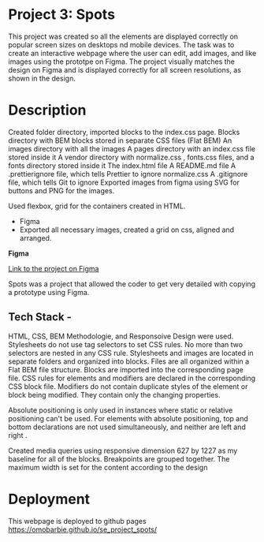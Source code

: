# Project 3: Spots

This project was created so all the elements are displayed correctly on popular screen sizes on desktops nd mobile devices.
The task was to create an interactive webpage where the user can edit, add images, and like images using the prototpe on Figma. The project visually matches the design on Figma and is displayed correctly for all
screen resolutions, as shown in the design.

# Description

Created folder directory, imported blocks to the index.css page.
Blocks directory with BEM blocks stored in separate CSS files (Flat BEM)
An images directory with all the images
A pages directory with an index.css file stored inside it
A vendor directory with normalize.css , fonts.css files, and a fonts directory
stored inside it
The index.html file
A README.md file
A .prettierignore file, which tells Prettier to ignore normalize.css
A .gitignore file, which tells Git to ignore
Exported images from figma using SVG for buttons and
PNG for the images.

Used flexbox, grid for the containers created in HTML.

- Figma
- Exported all necessary images, created a grid on css, aligned and arranged.

**Figma**

[Link to the project on Figma](https://www.figma.com/file/BBNm2bC3lj8QQMHlnqRsga/Sprint-3-Project-%E2%80%94-Spots?type=design&node-id=2%3A60&mode=design&t=afgNFybdorZO6cQo-1)

Spots was a project that allowed the coder to get very detailed with copying a prototype using Figma.

## Tech Stack -

HTML, CSS, BEM Methodologie, and Responsoive Design were used.
Stylesheets do not use tag selectors to set CSS rules.
No more than two selectors are nested in any CSS rule.
Stylesheets and images are located in separate folders and organized into
blocks. Files are all organized within a Flat BEM file structure.
Blocks are imported into the corresponding page file. CSS rules for elements
and modifiers are declared in the corresponding CSS block file.
Modifiers do not contain duplicate styles of the element or block being
modified. They contain only the changing properties.

Absolute positioning is only used in instances where static or relative
positioning can't be used.
For elements with absolute positioning, top and bottom declarations are not
used simultaneously, and neither are left and right .

Created media queries using responsive dimension 627 by 1227 as my baseline for all of the blocks.
Breakpoints are grouped together. The maximum width is set for the content according to the design

# Deployment

This webpage is deployed to github pages
https://omobarbie.github.io/se_project_spots/
